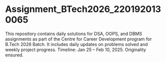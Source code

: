 # Assignment_BTech2026_2201920130065
This repository contains daily solutions for DSA, OOPS, and DBMS assignments as part of the Centre for Career Development program for B.Tech 2026 Batch. It includes daily updates on problems solved and weekly project progress. Timeline: Jan 25 – Feb 10, 2025. Originality ensured.
